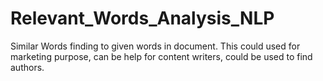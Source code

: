 # Relevant_Words_Analysis_NLP

Similar Words finding to given words in document.
This could used for marketing purpose, can be help for content writers, could be used to find authors.

